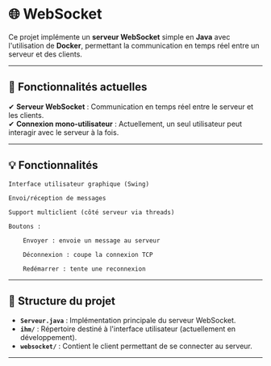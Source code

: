 # 🌐 WebSocket

Ce projet implémente un **serveur WebSocket** simple en **Java** avec l'utilisation de **Docker**, permettant la communication en temps réel entre un serveur et des clients.

---

## 🚀 Fonctionnalités actuelles

✔ **Serveur WebSocket** : Communication en temps réel entre le serveur et les clients.  
✔ **Connexion mono-utilisateur** : Actuellement, un seul utilisateur peut interagir avec le serveur à la fois.  

---

## 💡 Fonctionnalités

    Interface utilisateur graphique (Swing)

    Envoi/réception de messages

    Support multiclient (côté serveur via threads)

    Boutons :

        Envoyer : envoie un message au serveur

        Déconnexion : coupe la connexion TCP

        Redémarrer : tente une reconnexion


---

## 📁 Structure du projet  

- **`Serveur.java`** : Implémentation principale du serveur WebSocket.  
- **`ihm/`** : Répertoire destiné à l'interface utilisateur (actuellement en développement).  
- **`websocket/`** : Contient le client permettant de se connecter au serveur.  

---


    
